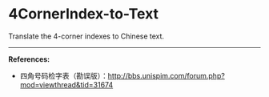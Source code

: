 # 4CornerIndex-to-Text
Translate the 4-corner indexes to Chinese text.

***

**References:**

- 四角号码检字表（勘误版）：http://bbs.unispim.com/forum.php?mod=viewthread&tid=31674
